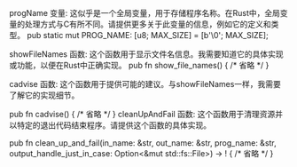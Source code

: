 progName 变量: 这似乎是一个全局变量，用于存储程序名称。在Rust中，全局变量的处理方式与C有所不同。请提供更多关于此变量的信息，例如它的定义和类型。
pub static mut PROG_NAME: [u8; MAX_SIZE] = [b'\0'; MAX_SIZE];


showFileNames 函数: 这个函数用于显示文件名信息。我需要知道它的具体实现或功能，以便在Rust中正确实现。
pub fn show_file_names() {
 /* 省略 */
}

cadvise 函数: 这个函数用于提供可能的建议。与showFileNames一样，我需要了解它的实现细节。

pub fn cadvise() {
 /* 省略 */
}
cleanUpAndFail 函数: 这个函数用于清理资源并以特定的退出代码结束程序。请提供这个函数的具体实现。


pub fn clean_up_and_fail(in_name: &str, out_name: &str, prog_name: &str, output_handle_just_in_case: Option<&mut std::fs::File>) -> ! {
 /* 省略 */
}
